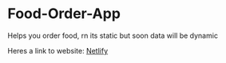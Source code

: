 # Food-Order-App
Helps you order food, rn its static but soon data will be dynamic


Heres a link to website: [Netlify](https://sosenkkk-zwiggy.netlify.app/)
